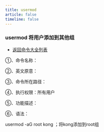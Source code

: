 ```yaml
---
title: usermod
article: false
timeline: false
---
```

### usermod 将用户添加到其他组

- [返回命令大全列表](../command.md#系统管理)

①、命令名称：

②、英文原意：

③、命令所在路径：

④、执行权限：所有用户

⑤、功能描述：

⑥、语法：

usermod -aG root kong ；将kong添加到root组
